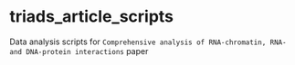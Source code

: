 # triads_article_scripts
Data analysis scripts for `Comprehensive analysis of RNA-chromatin, RNA- and DNA-protein interactions` paper
